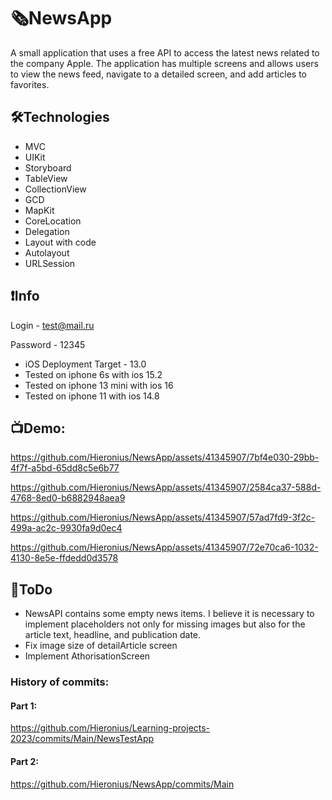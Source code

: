 # 🗞NewsApp

A small application that uses a free API to access the latest news related to the company Apple. The application has multiple screens and allows users to view the news feed, navigate to a detailed screen, and add articles to favorites.

## 🛠Technologies
- MVC
- UIKit
- Storyboard
- TableView
- CollectionView
- GCD
- MapKit
- CoreLocation
- Delegation
- Layout with code
- Autolayout
- URLSession

## ❗️Info
Login - test@mail.ru

Password - 12345

- iOS Deployment Target - 13.0
- Tested on iphone 6s with ios 15.2
- Tested on iphone 13 mini with ios 16
- Tested on iphone 11 with ios 14.8

## 📺Demo:

https://github.com/Hieronius/NewsApp/assets/41345907/7bf4e030-29bb-4f7f-a5bd-65dd8c5e6b77


https://github.com/Hieronius/NewsApp/assets/41345907/2584ca37-588d-4768-8ed0-b6882948aea9


https://github.com/Hieronius/NewsApp/assets/41345907/57ad7fd9-3f2c-499a-ac2c-9930fa9d0ec4


https://github.com/Hieronius/NewsApp/assets/41345907/72e70ca6-1032-4130-8e5e-ffdedd0d3578


## 📌ToDo
- NewsAPI contains some empty news items. I believe it is necessary to implement placeholders not only for missing images but also for the article text, headline, and publication date.
- Fix image size of detailArticle screen
- Implement AthorisationScreen

### History of commits:

#### Part 1:
https://github.com/Hieronius/Learning-projects-2023/commits/Main/NewsTestApp

#### Part 2:
https://github.com/Hieronius/NewsApp/commits/Main
